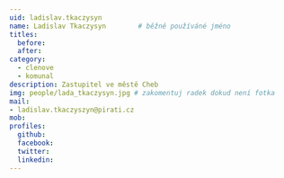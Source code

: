 ```yaml
---
uid: ladislav.tkaczysyn
name: Ladislav Tkaczysyn      	# běžně používáné jméno
titles:
  before:
  after:
category:
  - clenove
  - komunal
description: Zastupitel ve městě Cheb
img: people/lada_tkaczysyn.jpg # zakomentuj radek dokud není fotka
mail:
- ladislav.tkaczyszyn@pirati.cz
mob:
profiles:
  github:
  facebook:
  twitter:
  linkedin:
---
```


